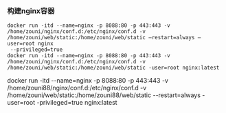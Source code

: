 ### 构建nginx容器
```shell
docker run -itd --name=nginx -p 8088:80 -p 443:443 -v /home/zouni/nginx/conf.d:/etc/nginx/conf.d -v /home/zouni/web/static:/home/zouni/web/static –restart=always –user=root nginx 
 --privileged=true
docker run -itd --name=nginx -p 8088:80 -p 443:443 -v /home/zouni/nginx/conf.d:/etc/nginx/conf.d -v /home/zouni/web/static:/home/zouni/web/static -user=root nginx:latest
```

docker run -itd --name=nginx -p 8088:80 -p 443:443 -v /home/zouni88/nginx/conf.d:/etc/nginx/conf.d -v /home/zouni/web/static:/home/zouni88/web/static --restart=always -user=root -privileged=true nginx:latest
 